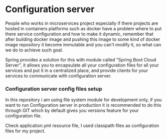 # Configuration server

People who works in microservices project especially if there projects are hosted in containers platforms such as docker have a problem where to put there service configuration and how to make it dynamic, remember that after building docker image and pushing this image to some kind of docker image repository it become immutable and you can't modify it, so what can we do to achieve such goal.

Spring provides a solution for this with module called "Spring Boot Cloud Server", it allows you to encapsulate all your configuration files for all your services and put it in a centralized place, and provide clients for your services to communicate with configuration server.

### Configuration server config files setup
In this repository i am using file system module for development only, if you want to run Configuration server in production it is recommended to do this through GIT which by default gives you versions feature for your configuration file.

Check application.yml resource file, I used classpath files as configuration files for my project.
